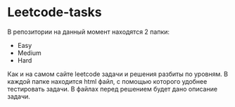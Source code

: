 # Leetcode-tasks

В репозитории на данный момент находятся 2 папки:

- Easy
- Medium
- Hard

Как и на самом сайте leetcode задачи и решения разбиты по уровням.
В каждой папке находится html файл, с помощью которого удобнее тестировать задачи. В файлах перед решением будет дано описание задачи.
